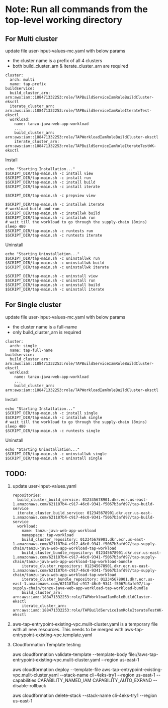 
# Note: Run all commands from the top-level working directory

## For Multi cluster

update file user-input-values-mc.yaml with below params

- the cluster name is a prefix of all 4 clusters
- both build_cluster_arn & iterate_cluster_arn are required

```
cluster:
  arch: multi
  name: tap-prefix
buildservice:
  build_cluster_arn: arn:aws:iam::188471332253:role/TAPBuildServiceIamRoleBuildCluster-eksctl
  iterate_cluster_arn: arn:aws:iam::188471332253:role/TAPBuildServiceIamRoleIterateTest-eksctl
  workload:
    name: tanzu-java-web-app-workload
    ...
    build_cluster_arn: arn:aws:iam::188471332253:role/TAPWorkloadIamRoleBuildCluster-eksctl
    iterate_cluster_arn: arn:aws:iam::188471332253:role/TAPBuildServiceIamRoleIterateTestWK-eksctl
```

Install
```
echo "Starting Installation..."
$SCRIPT_DIR/tap-main.sh -c install view
$SCRIPT_DIR/tap-main.sh -c install run
$SCRIPT_DIR/tap-main.sh -c install build
$SCRIPT_DIR/tap-main.sh -c install iterate

$SCRIPT_DIR/tap-main.sh -c prepview view

$SCRIPT_DIR/tap-main.sh -c installwk iterate
# workload build and run
$SCRIPT_DIR/tap-main.sh -c installwk build
$SCRIPT_DIR/tap-main.sh -c installwk run
# wait till the workload to go through the supply-chain (8mins)
sleep 480
$SCRIPT_DIR/tap-main.sh -c runtests run
$SCRIPT_DIR/tap-main.sh -c runtests iterate

```

Uninstall
```
echo "Starting Uninstallation..."
$SCRIPT_DIR/tap-main.sh -c uninstallwk run
$SCRIPT_DIR/tap-main.sh -c uninstallwk build
$SCRIPT_DIR/tap-main.sh -c uninstallwk iterate

$SCRIPT_DIR/tap-main.sh -c uninstall view
$SCRIPT_DIR/tap-main.sh -c uninstall run
$SCRIPT_DIR/tap-main.sh -c uninstall build
$SCRIPT_DIR/tap-main.sh -c uninstall iterate
```


## For Single cluster

update file user-input-values-mc.yaml with below params

- the cluster name is a full-name
- only build_cluster_arn is required

```
cluster:
  arch: single
  name: tap-full-name
buildservice:
  build_cluster_arn: arn:aws:iam::188471332253:role/TAPBuildServiceIamRoleBuildCluster-eksctl
  workload:
    name: tanzu-java-web-app-workload
    ...
    build_cluster_arn: arn:aws:iam::188471332253:role/TAPWorkloadIamRoleBuildCluster-eksctl
```


Install
```
echo "Starting Installation..."
$SCRIPT_DIR/tap-main.sh -c install single
$SCRIPT_DIR/tap-main.sh -c installwk single
# wait till the workload to go through the supply-chain (8mins)
sleep 480
$SCRIPT_DIR/tap-main.sh -c runtests single
```

Uninstall
```
echo "Starting Uninstallation..."
$SCRIPT_DIR/tap-main.sh -c uninstallwk single
$SCRIPT_DIR/tap-main.sh -c uninstall single
```


## TODO:
1. update user-input-values.yaml
    ```
    repositories:
      build_cluster_build_service: 012345678901.dkr.ecr.us-east-1.amazonaws.com/621187b4-c917-46c0-9341-f5067b3afd97/tap-build-service
      iterate_cluster_build_service: 012345678901.dkr.ecr.us-east-1.amazonaws.com/621187b4-c917-46c0-9341-f5067b3afd97/tap-build-service
      workload:
        name: tanzu-java-web-app-workload
        namespace: tap-workload
        build_cluster_repository: 012345678901.dkr.ecr.us-east-1.amazonaws.com/621187b4-c917-46c0-9341-f5067b3afd97/tap-supply-chain/tanzu-java-web-app-workload-tap-workload
        build_cluster_bundle_repository: 012345678901.dkr.ecr.us-east-1.amazonaws.com/621187b4-c917-46c0-9341-f5067b3afd97/tap-supply-chain/tanzu-java-web-app-workload-tap-workload-bundle
        iterate_cluster_repository: 012345678901.dkr.ecr.us-east-1.amazonaws.com/621187b4-c917-46c0-9341-f5067b3afd97/tap-supply-chain/tanzu-java-web-app-workload-tap-workload
        iterate_cluster_bundle_repository: 012345678901.dkr.ecr.us-east-1.amazonaws.com/621187b4-c917-46c0-9341-f5067b3afd97/tap-supply-chain/tanzu-java-web-app-workload-tap-workload-bundle
        build_cluster_arn: arn:aws:iam::188471332253:role/TAPWorkloadIamRoleBuildCluster-eksctl
        iterate_cluster_arn: arn:aws:iam::188471332253:role/TAPBuildServiceIamRoleIterateTestWK-eksctl
    ```

2. aws-tap-entrypoint-existing-vpc.mulit-cluster.yaml is a temporary file with all new resources. This needs to be merged with aws-tap-entrypoint-existing-vpc.template.yaml


3. Cloudformation Template testing

    aws cloudformation validate-template --template-body file://aws-tap-entrypoint-existing-vpc.mulit-cluster.yaml --region us-east-1

    aws cloudformation deploy --template-file aws-tap-entrypoint-existing-vpc.mulit-cluster.yaml --stack-name cli-4eks-try1   --region us-east-1 --capabilities CAPABILITY_NAMED_IAM CAPABILITY_AUTO_EXPAND --disable-rollback

    aws cloudformation delete-stack --stack-name cli-4eks-try1 --region us-east-1
